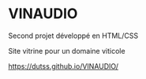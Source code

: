# VINAUDIO

Second projet développé en HTML/CSS

Site vitrine pour un domaine viticole

https://dutss.github.io/VINAUDIO/
